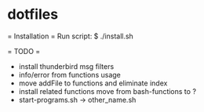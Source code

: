 dotfiles
========

= Installation =
Run script:
$ ./install.sh

= TODO =
- install thunderbird msg filters
- info/error from functions usage
- move addFile to functions and eliminate index
- install related functions move from bash-functions to ?
- start-programs.sh -> other_name.sh